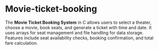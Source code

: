 # Movie-ticket-booking
The **Movie Ticket Booking System** in C allows users to select a theater, choose a movie, book seats, and generate a ticket with time and date. It uses arrays for seat management and file handling for data storage. Features include seat availability checks, booking confirmation, and total fare calculation. 
